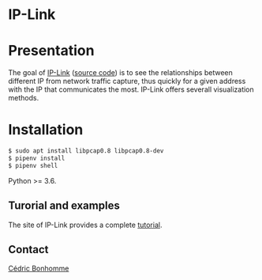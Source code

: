 IP-Link
=======

# Presentation

The goal of [IP-Link](https://ip-link.readthedocs.io)
([source code](https://gitlab.com/cedric/ip-link))
is to see the relationships between different IP from network traffic capture,
thus quickly for a given address with the IP that communicates the most.
IP-Link offers severall visualization methods.


# Installation

```bash
$ sudo apt install libpcap0.8 libpcap0.8-dev
$ pipenv install
$ pipenv shell
```

Python >= 3.6.


Turorial and examples
---------------------

The site of IP-Link provides a complete [tutorial](https://ip-link.readthedocs.io/en/latest/tutorial.html).


Contact
-------

[Cédric Bonhomme](https://www.cedricbonhomme.org)
